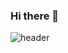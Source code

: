 ### Hi there 👋

![header](https://capsule-render.vercel.app/api?type=waving&color=auto&height=300&section=header&text=안상현%20render&fontSize=90)
<!--
**AhnSang0915/AhnSang0915** is a ✨ _special_ ✨ repository because its `README.md` (this file) appears on your GitHub profile.

Here are some ideas to get you started:

- 🔭 I’m currently working on ...
- 🌱 I’m currently learning ...
- 👯 I’m looking to collaborate on ...
- 🤔 I’m looking for help with ...
- 💬 Ask me about ...
- 📫 How to reach me: ...
- 😄 Pronouns: ...
- ⚡ Fun fact: ...
-->
